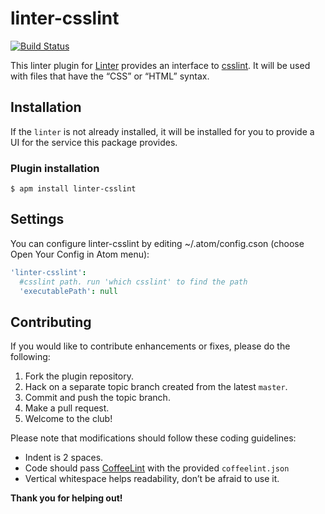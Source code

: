 linter-csslint
=========================
[![Build Status](https://travis-ci.org/AtomLinter/linter-csslint.svg)](https://travis-ci.org/AtomLinter/linter-csslint)

This linter plugin for [Linter](https://github.com/AtomLinter/Linter) provides
an interface to [csslint](https://github.com/CSSLint/csslint). It will be used
with files that have the “CSS” or “HTML” syntax.

## Installation
If the `linter` is not already installed, it will be installed for you to provide
a UI for the service this package provides.

### Plugin installation
```ShellSession
$ apm install linter-csslint
```

## Settings
You can configure linter-csslint by editing ~/.atom/config.cson (choose Open Your Config in Atom menu):
```cson
'linter-csslint':
  #csslint path. run 'which csslint' to find the path
  'executablePath': null
```

## Contributing
If you would like to contribute enhancements or fixes, please do the following:

1. Fork the plugin repository.
1. Hack on a separate topic branch created from the latest `master`.
1. Commit and push the topic branch.
1. Make a pull request.
1. Welcome to the club!

Please note that modifications should follow these coding guidelines:

- Indent is 2 spaces.
- Code should pass [CoffeeLint](http://www.coffeelint.org/) with the provided `coffeelint.json`
- Vertical whitespace helps readability, don’t be afraid to use it.

**Thank you for helping out!**
